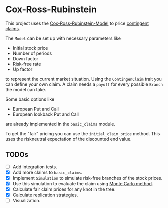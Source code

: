 # Cox-Ross-Rubinstein

This project uses the [Cox-Ross-Rubinstein-Model](https://en.wikipedia.org/wiki/Binomial_options_pricing_model) to price [contingent claims](https://en.wikipedia.org/wiki/Contingent_claim).

The `Model` can be set up with necessary parameters like

* Initial stock price
* Number of periods
* Down factor
* Risk-free rate
* Up factor

to represent the current market situation.
Using the `ContingenClaim` trait you can define your own claim.
A claim needs a `payoff` for every possible `Branch` the model can take.

Some basic options like

* European Put and Call
* European lookback Put and Call

are already implemented in the `basic_claims` module.

To get the "fair" pricing you can use the `initial_claim_price` method.
This uses the riskneutral expectation of the discounted end value.

## TODOs

- [ ] Add integration tests.
- [x] Add more claims to `basic_claims`.
- [x] Implement `Simulation` to simulate risk-free branches of the stock prices.
- [x] Use this simulation to evaluate the claim using [Monte Carlo method](https://en.wikipedia.org/wiki/Monte_Carlo_method).
- [x] Calculate fair claim prices for any knot in the tree.
- [x] Calculate replication strategies.
- [ ] Visualization.
